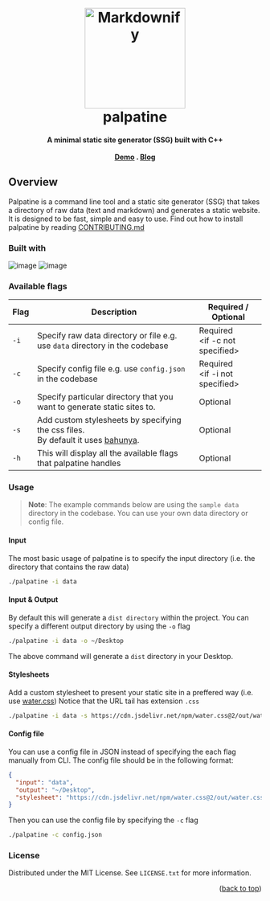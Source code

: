 <a name="readme-top"></a>

<h1 align="center">
  <br>
<img src="https://i.imgur.com/774fPlh.png" alt="Markdownify" width="200">
  <br>
  palpatine
</h1>

<h4 align="center">

A minimal static site generator (SSG) built with C++ <br><br>
  <a href="https://emperor-palpatine.netlify.app/">Demo</a> .
  <a href="https://dev.to/batunpc/palpatine-release10-350g">Blog</a>
</h4>



## Overview 

Palpatine is a command line tool and a static site generator (SSG) that takes a directory of raw data (text and markdown) and generates a static website. It is designed to be fast, simple and easy to use. Find out how to install palpatine by reading [CONTRIBUTING.md](https://github.com/batunpc/palpatine/blob/main/CONTRIBUTING.md)

### Built with

![image](https://img.shields.io/badge/C%2B%2B-00599C?style=for-the-badge&logo=c%2B%2B&logoColor=white) 
![image](https://img.shields.io/badge/CMake-064F8C?style=for-the-badge&logo=cmake&logoColor=white)


### Available flags
| Flag | Description                                                                                                                                                                               | Required / Optional                 |
|------|-------------------------------------------------------------------------------------------------------------------------------------------------------------------------------------------|-------------------------------------|
| `-i` | Specify raw data directory or file e.g. use `data` directory in the codebase                                                                                                              | Required <br> <if -c not specified> |
| `-c` | Specify config file e.g. use `config.json` in the codebase                                                                                                                                | Required<br> <if -i not specified>  |
| `-o` | Specify particular directory that you want to generate static sites to.                                                                                                                   | Optional                            |
| `-s` | Add custom stylesheets by specifying the css files.<br> By default it uses [bahunya](https://hakanalpay.com/bahunya/). | Optional                            |
| `-h` | This will display all the available flags that palpatine handles                                                                                                                          | Optional                            |


### Usage

> **Note**: The example commands below are using the `sample data` directory in the codebase. You can use your own data directory or config file.


#### Input

The most basic usage of palpatine is to specify the input directory (i.e. the directory that contains the raw data)


```bash
./palpatine -i data
```

#### Input & Output 

By default this will generate a `dist directory` within the project. You can specify a different output directory by using the `-o` flag


```bash
./palpatine -i data -o ~/Desktop
```

The above command will generate a `dist` directory in your Desktop.

#### Stylesheets 

Add a custom stylesheet to present your static site in a preffered way
(i.e. use [water.css](https://watercss.kognise.dev/)) Notice that the URL tail has extension `.css`

```bash
./palpatine -i data -s https://cdn.jsdelivr.net/npm/water.css@2/out/water.css
```

#### Config file

You can use a config file in JSON instead of specifying the each flag manually from CLI. The config file should be in the following format:

```json
{
  "input": "data",
  "output": "~/Desktop",
  "stylesheet": "https://cdn.jsdelivr.net/npm/water.css@2/out/water.css"
}
```

Then you can use the config file by specifying the `-c` flag
  
  ```bash
  ./palpatine -c config.json
  ```


### License

Distributed under the MIT License. See `LICENSE.txt` for more information.

<p align="right">(<a href="#readme-top">back to top</a>)</p>
